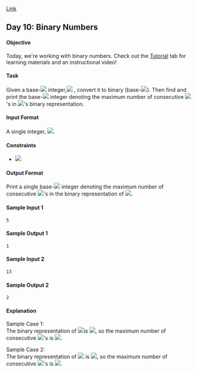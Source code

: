 [Link](https://www.hackerrank.com/challenges/30-binary-numbers/problem)

## Day 10: Binary Numbers

#### Objective
Today, we're working with binary numbers. Check out the [Tutorial](https://www.hackerrank.com/challenges/30-binary-numbers/tutorial) tab for learning materials and an instructional video!

#### Task
Given a base-<img src="https://latex.codecogs.com/svg.latex?\Large&space;10"> integer,<img src="https://latex.codecogs.com/svg.latex?\Large&space;n"> , convert it to binary (base-<img src="https://latex.codecogs.com/svg.latex?\Large&space;2">). Then find and print the base-<img src="https://latex.codecogs.com/svg.latex?\Large&space;10"> integer denoting the maximum number of consecutive <img src="https://latex.codecogs.com/svg.latex?\Large&space;1">'s in <img src="https://latex.codecogs.com/svg.latex?\Large&space;n">'s binary representation.

#### Input Format

A single integer, <img src="https://latex.codecogs.com/svg.latex?\Large&space;n">.

#### Constraints
- <img src="https://latex.codecogs.com/svg.latex?\Large&space;1\le{n}\le{10^5}">
#### Output Format

Print a single base-<img src="https://latex.codecogs.com/svg.latex?\Large&space;10"> integer denoting the maximum number of consecutive <img src="https://latex.codecogs.com/svg.latex?\Large&space;1">'s in the binary representation of <img src="https://latex.codecogs.com/svg.latex?\Large&space;n">.

#### Sample Input 1
```
5
```
#### Sample Output 1
```
1
```
#### Sample Input 2
```
13
```
#### Sample Output 2
```
2
```
#### Explanation

Sample Case 1:<br>
The binary representation of <img src="https://latex.codecogs.com/svg.latex?\Large&space;5">is <img src="https://latex.codecogs.com/svg.latex?\Large&space;101">, so the maximum number of consecutive <img src="https://latex.codecogs.com/svg.latex?\Large&space;1">'s is <img src="https://latex.codecogs.com/svg.latex?\Large&space;1">.

Sample Case 2:<br>
The binary representation of <img src="https://latex.codecogs.com/svg.latex?\Large&space;13"> is <img src="https://latex.codecogs.com/svg.latex?\Large&space;1101">, so the maximum number of consecutive <img src="https://latex.codecogs.com/svg.latex?\Large&space;1">'s is <img src="https://latex.codecogs.com/svg.latex?\Large&space;2">.
